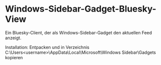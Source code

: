 # Windows-Sidebar-Gadget-Bluesky-View

Ein Bluesky-Client, der als Windows-Sidebar-Gadget den aktuellen Feed anzeigt.

Installation: Entpacken und in Verzeichnis C:\Users\<username>\AppData\Local\Microsoft\Windows Sidebar\Gadgets kopieren
